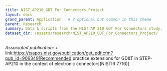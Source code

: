 ```yaml
---
title: NIST_AP210_GDT_For_Connectors_Project
layout: docs
grand_parent: Application   # ? optional but common in this theme
parent: Research
summary: Data & scripts from the NIST AP 210 GDT For Connectors study.
dataset_dir: /assets/research/NIST_AP210_GDT_For_Connectors_Project/
---
```


*Associated publication:* +
link:https://tsapps.nist.gov/publication/get_pdf.cfm?pub_id=906349[Recommended practice extensions for
GD&T in STEP-AP210 in the context of
electronic connectors(NISTIR 7716)]
